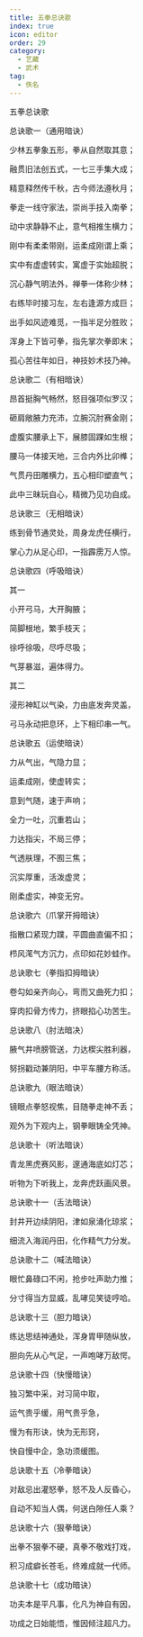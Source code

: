 ```yaml
---
title: 五拳总诀歌
index: true
icon: editor
order: 29
category:
  - 艺藏
  - 武术
tag:
  - 佚名
---
```


五拳总诀歌  

总诀歌一（通用暗诀）  

少林五拳象五形，拳从自然取其意；  

融贯旧法创五式，一七三手集大成；  

精意释然传千秋，古今师法遵秋月；  

拳走一线守家法，崇尚手技入南拳；  

动中求静静不止，意气相推生横力；  

刚中有柔柔带刚，运柔成刚谓上乘；  

实中有虚虚转实，寓虚于实始超脱；  

沉心静气明法外，禅拳一体称少林；  

右练毕时接习左，左右逢源方成巨；  

出手如风迹难觅，一指半足分胜败；  

浑身上下皆可拳，指先掌次拳即末；  

孤心苦往年如日，神技妙术技乃神。  

总诀歌二（有相暗诀）  

昂首挺胸气畅然，怒目强项似罗汉；  

砸肩敞腋力充沛，立腕沉肘赛金刚；  

虚腹实腰承上下，展膝固踝如生根；  

腰马一体接天地，三合内外比卯榫；  

气贯丹田雕横力，五心相印塑直气；  

此中三昧玩自心，精微乃见功自成。  

总诀歌三（无相暗诀）  

练到骨节通灵处，周身龙虎任横行，  

掌心力从足心印，一指霹雳万人惊。  

总诀歌四（呼吸暗诀）  

其一  

小开弓马，大开胸腋；  

简脚根地，繁手枝天；  

徐呼徐吸，尽呼尽吸；  

气芽暴滋，遍体得力。  

其二  

浸形神缸以气染，力由底发奔灵盖，  

弓马永动把息环，上下相印串一气。  

总诀歌五（运使暗诀）  

力从气出，气隐力显；  

运柔成刚，使虚转实；  

意到气随，速于声响；  

全力一吐，沉重若山；  

力达指尖，不局三停；  

气透肤理，不囿三焦；  

沉实厚重，活泼虚灵；  

刚柔虚实，神变无穷。  

总诀歌六（爪掌开拇暗诀）  

指散口紧现力蹼，平圆曲直偏不扣；  

栉风滗气方沉力，点印如花妙蛙作。  

总诀歌七（拳指扣拇暗诀）  

卷勾如亲齐向心，弯而又曲死力扣；  

穿肉扣骨方传力，挤眼掐心功苦生。  

总诀歌八（肘法暗决）  

腋气井喷膀管送，力达楔尖胜利器，  

努拐戳动兼阴阳，中平车腰方称活。  

总诀歌九（眼法暗诀）  

镜眼点拳怒视焦，目随拳走神不丢；  

观外为下观内上，钢拳眼铸全凭神。  

总诀歌十（听法暗诀）  

青龙黑虎赛风影，邃通海底如灯芯；  

听物为下听我上，龙奔虎跃画风景。  

总诀歌十一（舌法暗诀）  

封井开边续阴阳，津如泉涌化琼浆；  

细流入海润丹田，化作精气力分发。  

总诀歌十二（喊法暗诀）  

眼忙鼻碌口不闲，抢步吐声助力推；  

分寸得当方显威，乱哮见笑徒哼哈。  

总诀歌十三（胆力暗诀）  

练达思结神通处，浑身胄甲随纵放，  

胆向先从心气足，一声咆哮万敌愕。  

总诀歌十四（快慢暗诀）  

独习繁中采，对习简中取，  

运气贵乎缓，用气贵乎急，  

慢为有形诀，快为无形窍，  

快自慢中企，急功须缓图。  

总诀歌十五（冷拳暗诀）  

对敌忌出灌怒拳，怒不及人反昏心，  

自动不知当人偶，何送白隙任人乘？  

总诀歌十六（狠拳暗诀）  

出拳不狠拳不硬，真拳不敬戏打戏，  

积习成癖长苍毛，终难成就一代师。  

总诀歌十七（成功暗诀）  

功夫本是平凡事，化凡为神自有因，  

功成之日始能悟，惟因倾注超凡力。  

